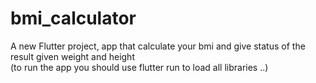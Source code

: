 # bmi_calculator

A new Flutter project,
app that calculate your bmi and give status of the result given weight and height                       
(to run the app you should use flutter run to load all libraries ..)
